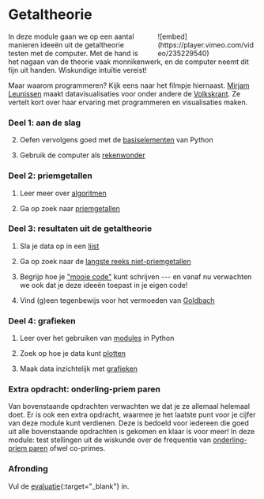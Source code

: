 # Getaltheorie

<div class="pull-right" style="width: 40%; float:right; margin-left: 2em;">
![embed](https://player.vimeo.com/video/235229540)
</div>

In deze module gaan we op een aantal manieren ideeën uit de getaltheorie testen
met de computer. Met de hand is het nagaan van de theorie vaak monnikenwerk, en de computer neemt dit fijn uit handen. Wiskundige intuïtie vereist!

Maar waarom programmeren? Kijk eens naar het filmpje hiernaast. [Mirjam Leunissen](http://www.dutchdatadesign.nl) maakt datavisualisaties voor onder andere de [Volkskrant](https://www.volkskrant.nl/kijkverder/2015/klimaatkennis/). Ze vertelt kort over haar ervaring met programmeren en visualisaties maken.

### Deel 1: aan de slag

2. Oefen vervolgens goed met de [basiselementen](/getaltheorie/basiselementen) van Python

3. Gebruik de computer als  [rekenwonder](/getaltheorie/rekenwonder)

### Deel 2: priemgetallen

1. Leer meer over [algoritmen](/getaltheorie/algoritmen)

3. Ga op zoek naar [priemgetallen](/getaltheorie/priemgetallen)

### Deel 3: resultaten uit de getaltheorie

1. Sla je data op in een [lijst](/getaltheorie/lijsten)

2. Ga op zoek naar de [langste reeks niet-priemgetallen](/getaltheorie/reeks)

3. Begrijp hoe je ["mooie code"](/getaltheorie/stijlgids) kunt schrijven --- en vanaf nu verwachten we ook dat je deze ideeën toepast in je eigen code!

4. Vind (g)een tegenbewijs voor het vermoeden van [Goldbach](/getaltheorie/goldbach)

### Deel 4: grafieken

1. Leer over het gebruiken van [modules](/getaltheorie/modules) in Python

2. Zoek op hoe je data kunt [plotten](/getaltheorie/plot)

3. Maak data inzichtelijk met [grafieken](/getaltheorie/grafieken)

### Extra opdracht: onderling-priem paren

Van bovenstaande opdrachten verwachten we dat je ze allemaal helemaal doet. Er is ook een extra opdracht, waarmee je het laatste punt voor je cijfer van deze module kunt verdienen. Deze is bedoeld voor iedereen die goed uit alle bovenstaande opdrachten is gekomen en klaar is voor meer! In deze module: test stellingen uit de wiskunde over de frequentie van [onderling-priem paren](/getaltheorie/extra) ofwel co-primes.

### Afronding

<!-- 1. Ga naar [deze pagina](/getaltheorie/inleveren) om je programma's in te leveren. -->

Vul de [evaluatie](https://goo.gl/forms/gwRSgA3bBnpcAkME2){:target="_blank"} in.
